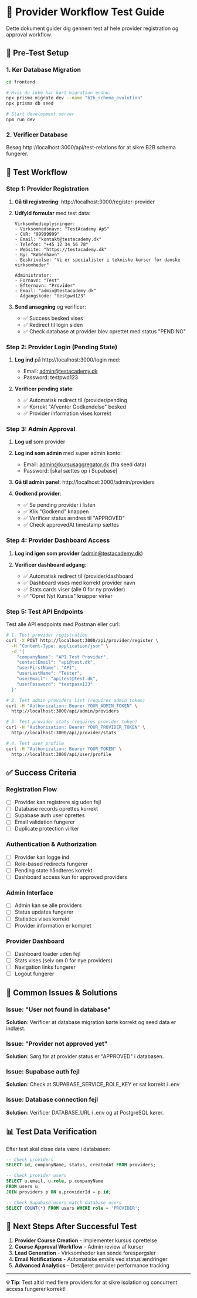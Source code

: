 # 🧪 Provider Workflow Test Guide

Dette dokument guider dig gennem test af hele provider registration og approval workflow.

## 🚀 Pre-Test Setup

### 1. Kør Database Migration
```bash
cd frontend

# Hvis du ikke har kørt migration endnu:
npx prisma migrate dev --name "b2b_schema_evolution"
npx prisma db seed

# Start development server
npm run dev
```

### 2. Verificer Database
Besøg http://localhost:3000/api/test-relations for at sikre B2B schema fungerer.

## 🔄 Test Workflow

### Step 1: Provider Registration
1. **Gå til registrering**: http://localhost:3000/register-provider

2. **Udfyld formular** med test data:
   ```
   Virksomhedsoplysninger:
   - Virksomhedsnavn: "TestAcademy ApS"
   - CVR: "99999999"
   - Email: "kontakt@testacademy.dk"
   - Telefon: "+45 12 34 56 78"
   - Website: "https://testacademy.dk"
   - By: "København"
   - Beskrivelse: "Vi er specialister i tekniske kurser for danske virksomheder"

   Administrator:
   - Fornavn: "Test"
   - Efternavn: "Provider"
   - Email: "admin@testacademy.dk"
   - Adgangskode: "testpwd123"
   ```

3. **Send ansøgning** og verificer:
   - ✅ Success besked vises
   - ✅ Redirect til login siden
   - ✅ Check database at provider blev oprettet med status "PENDING"

### Step 2: Provider Login (Pending State)
1. **Log ind** på http://localhost:3000/login med:
   - Email: admin@testacademy.dk
   - Password: testpwd123

2. **Verificer pending state**:
   - ✅ Automatisk redirect til /provider/pending
   - ✅ Korrekt "Afventer Godkendelse" besked
   - ✅ Provider information vises korrekt

### Step 3: Admin Approval
1. **Log ud** som provider

2. **Log ind som admin** med super admin konto:
   - Email: admin@kursusaggregator.dk (fra seed data)
   - Password: [skal sættes op i Supabase]

3. **Gå til admin panel**: http://localhost:3000/admin/providers

4. **Godkend provider**:
   - ✅ Se pending provider i listen
   - ✅ Klik "Godkend" knappen
   - ✅ Verificer status ændres til "APPROVED"
   - ✅ Check approvedAt timestamp sættes

### Step 4: Provider Dashboard Access
1. **Log ind igen som provider** (admin@testacademy.dk)

2. **Verificer dashboard adgang**:
   - ✅ Automatisk redirect til /provider/dashboard
   - ✅ Dashboard vises med korrekt provider navn
   - ✅ Stats cards viser (alle 0 for ny provider)
   - ✅ "Opret Nyt Kursus" knapper virker

### Step 5: Test API Endpoints
Test alle API endpoints med Postman eller curl:

```bash
# 1. Test provider registration
curl -X POST http://localhost:3000/api/provider/register \
  -H "Content-Type: application/json" \
  -d '{
    "companyName": "API Test Provider",
    "contactEmail": "api@test.dk",
    "userFirstName": "API",
    "userLastName": "Tester", 
    "userEmail": "apitest@test.dk",
    "userPassword": "testpass123"
  }'

# 2. Test admin providers list (requires admin token)
curl -H "Authorization: Bearer YOUR_ADMIN_TOKEN" \
  http://localhost:3000/api/admin/providers

# 3. Test provider stats (requires provider token)
curl -H "Authorization: Bearer YOUR_PROVIDER_TOKEN" \
  http://localhost:3000/api/provider/stats

# 4. Test user profile
curl -H "Authorization: Bearer YOUR_TOKEN" \
  http://localhost:3000/api/user/profile
```

## ✅ Success Criteria

### Registration Flow
- [ ] Provider kan registrere sig uden fejl
- [ ] Database records oprettes korrekt
- [ ] Supabase auth user oprettes
- [ ] Email validation fungerer
- [ ] Duplicate protection virker

### Authentication & Authorization
- [ ] Provider kan logge ind
- [ ] Role-based redirects fungerer
- [ ] Pending state håndteres korrekt
- [ ] Dashboard access kun for approved providers

### Admin Interface
- [ ] Admin kan se alle providers
- [ ] Status updates fungerer
- [ ] Statistics vises korrekt
- [ ] Provider information er komplet

### Provider Dashboard
- [ ] Dashboard loader uden fejl
- [ ] Stats vises (selv om 0 for nye providers)
- [ ] Navigation links fungerer
- [ ] Logout fungerer

## 🚨 Common Issues & Solutions

### Issue: "User not found in database"
**Solution**: Verificer at database migration kørte korrekt og seed data er indlæst.

### Issue: "Provider not approved yet"
**Solution**: Sørg for at provider status er "APPROVED" i databasen.

### Issue: Supabase auth fejl
**Solution**: Check at SUPABASE_SERVICE_ROLE_KEY er sat korrekt i .env

### Issue: Database connection fejl
**Solution**: Verificer DATABASE_URL i .env og at PostgreSQL kører.

## 📊 Test Data Verification

Efter test skal disse data være i databasen:

```sql
-- Check providers
SELECT id, companyName, status, createdAt FROM providers;

-- Check provider users  
SELECT u.email, u.role, p.companyName 
FROM users u 
JOIN providers p ON u.providerId = p.id;

-- Check Supabase users match database users
SELECT COUNT(*) FROM users WHERE role = 'PROVIDER';
```

## 🎉 Next Steps After Successful Test

1. **Provider Course Creation** - Implementer kursus oprettelse
2. **Course Approval Workflow** - Admin review af kurser
3. **Lead Generation** - Virksomheder kan sende forespørgsler
4. **Email Notifications** - Automatiske emails ved status ændringer
5. **Advanced Analytics** - Detaljeret provider performance tracking

---

**💡 Tip**: Test altid med flere providers for at sikre isolation og concurrent access fungerer korrekt!